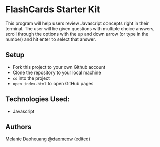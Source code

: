 # FlashCards Starter Kit
This program will help users review Javascript concepts right in their terminal. The user will be given questions with multiple choice answers, scroll through the options with the up and down arrow (or type in the number) and hit enter to select that answer.

## Setup
- Fork this project to your own Github account
- Clone the repository to your local machine
- `cd` into the project
- `open index.html` to open GitHub pages

## Technologies Used:
- Javascript 

## Authors
Melanie Daoheuang [@daomeow](https://github.com/daomeow) (edited) 
